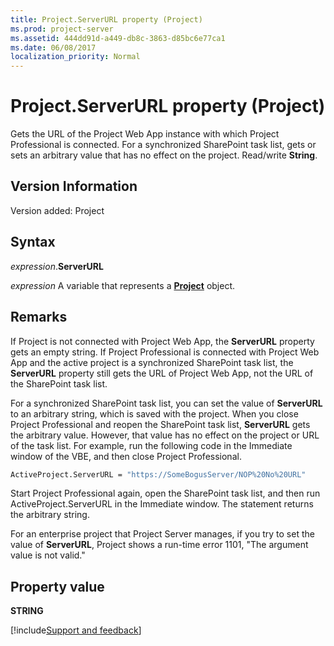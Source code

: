 ```yaml
---
title: Project.ServerURL property (Project)
ms.prod: project-server
ms.assetid: 444dd91d-a449-db8c-3863-d85bc6e77ca1
ms.date: 06/08/2017
localization_priority: Normal
---
```



# Project.ServerURL property (Project)
Gets the URL of the Project Web App instance with which Project Professional is connected. For a synchronized SharePoint task list, gets or sets an arbitrary value that has no effect on the project. Read/write **String**.

## Version Information

Version added: Project


## Syntax

_expression_.**ServerURL**

_expression_ A variable that represents a **[Project](project.project.md)** object.


## Remarks

If Project is not connected with Project Web App, the **ServerURL** property gets an empty string. If Project Professional is connected with Project Web App and the active project is a synchronized SharePoint task list, the **ServerURL** property still gets the URL of Project Web App, not the URL of the SharePoint task list.

For a synchronized SharePoint task list, you can set the value of **ServerURL** to an arbitrary string, which is saved with the project. When you close Project Professional and reopen the SharePoint task list, **ServerURL** gets the arbitrary value. However, that value has no effect on the project or URL of the task list. For example, run the following code in the Immediate window of the VBE, and then close Project Professional.


```vb
ActiveProject.ServerURL = "https://SomeBogusServer/NOP%20No%20URL"
```

Start Project Professional again, open the SharePoint task list, and then run ActiveProject.ServerURL in the Immediate window. The statement returns the arbitrary string.

For an enterprise project that Project Server manages, if you try to set the value of **ServerURL**, Project shows a run-time error 1101, "The argument value is not valid."


## Property value

 **STRING**




[!include[Support and feedback](~/includes/feedback-boilerplate.md)]